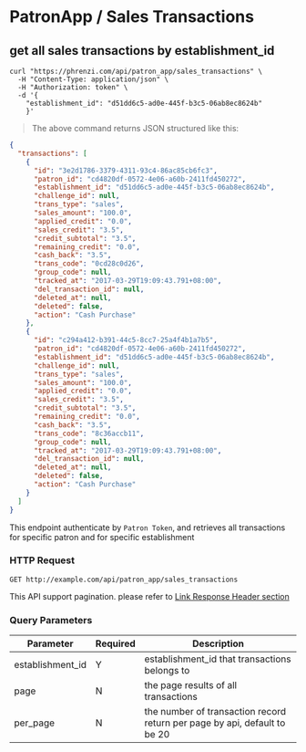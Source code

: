 # PatronApp / Sales Transactions

## get all sales transactions by establishment_id

```shell
curl "https://phrenzi.com/api/patron_app/sales_transactions" \
  -H "Content-Type: application/json" \
  -H "Authorization: token" \
  -d '{
    "establishment_id": "d51dd6c5-ad0e-445f-b3c5-06ab8ec8624b"
    }'
```

> The above command returns JSON structured like this:

```json
{
  "transactions": [
    {
      "id": "3e2d1786-3379-4311-93c4-86ac85cb6fc3",
      "patron_id": "cd4820df-0572-4e06-a60b-2411fd450272",
      "establishment_id": "d51dd6c5-ad0e-445f-b3c5-06ab8ec8624b",
      "challenge_id": null,
      "trans_type": "sales",
      "sales_amount": "100.0",
      "applied_credit": "0.0",
      "sales_credit": "3.5",
      "credit_subtotal": "3.5",
      "remaining_credit": "0.0",
      "cash_back": "3.5",
      "trans_code": "0cd28c0d26",
      "group_code": null,
      "tracked_at": "2017-03-29T19:09:43.791+08:00",
      "del_transaction_id": null,
      "deleted_at": null,
      "deleted": false,
      "action": "Cash Purchase"
    },
    {
      "id": "c294a412-b391-44c5-8cc7-25a4f4b1a7b5",
      "patron_id": "cd4820df-0572-4e06-a60b-2411fd450272",
      "establishment_id": "d51dd6c5-ad0e-445f-b3c5-06ab8ec8624b",
      "challenge_id": null,
      "trans_type": "sales",
      "sales_amount": "100.0",
      "applied_credit": "0.0",
      "sales_credit": "3.5",
      "credit_subtotal": "3.5",
      "remaining_credit": "0.0",
      "cash_back": "3.5",
      "trans_code": "8c36accb11",
      "group_code": null,
      "tracked_at": "2017-03-29T19:09:43.791+08:00",
      "del_transaction_id": null,
      "deleted_at": null,
      "deleted": false,
      "action": "Cash Purchase"
    }
  ]
}
```

This endpoint authenticate by `Patron Token`, and retrieves all transactions for specific
patron and for specific establishment

### HTTP Request

`GET http://example.com/api/patron_app/sales_transactions`

<aside class="info">This API support pagination. please refer to <a
href="#link-response-header">Link Response Header section</a></aside>

### Query Parameters

Parameter | Required | Description
--------- | ----------- | ----------
establishment_id | Y | establishment_id that transactions belongs to
page | N | the page results of all transactions
per_page | N | the number of transaction record return per page by api, default to be 20

